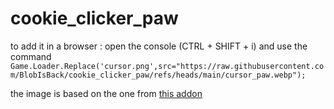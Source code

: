 # cookie_clicker_paw

to add it in a browser : open the console (CTRL + SHIFT + i) and use the command ```Game.Loader.Replace('cursor.png',src="https://raw.githubusercontent.com/BlobIsBack/cookie_clicker_paw/refs/heads/main/cursor_paw.webp");```

the image is based on the one from [this addon](https://kayofeld.github.io/Cookie-Clicker-mod/boykisser.js)
